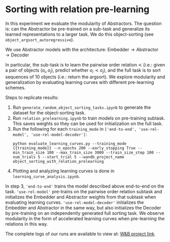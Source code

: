 # Sorting with relation pre-learning

In this experiment we evaluate the modularity of Abstractors. The question is: can the Abstractor be pre-trained on a sub-task and generalize its learned representations to a larger task. We do this object-sorting (see `object_argsort_autoregressive`).

We use Abstractor models with the architecture: $\text{Embedder} \to \text{Abstractor} \to \text{Decoder}$

In particular, the sub-task is to learn the pairwise order relation $\prec$ (i.e.: given a pair of objects $(o_i, o_j)$, predict whether $o_i \prec o_j$), and the full task is to sort sequences of 10 objects (i.e.: return the argsort). We explore modularity and generalization by evaluating learning curves with different pre-learning schemes.

Steps to replicate results:
1) Run `generate_random_object_sorting_tasks.ipynb` to generate the dataset for the object-sorting task.
2) Run `relation_prelearning.ipynb` to train models on pre-training subtask. This saves weights so they can be used for initialization on the full task.
3) Run the following for each `training_mode` in `['end-to-end', 'use-rel-model', 'use-rel-model-decoder']`:
    ```
    python evaluate_learning_curves.py --training_mode {{training_mode}} --n_epochs 200 --early_stopping True --min_train_size 100 --max_train_size 3000 --train_size_step 100 --num_trials 5 --start_trial 5 --wandb_project_name object_sorting_with_relation_prelearning
    ```
4) Plotting and analyzing learning curves is done in `learning_curve_analysis.ipynb`.

In step 3, `'end-to-end'` trains the model described above end-to-end on the task. `'use-rel-model'` pre-trains on the pairwise order relation subtask and initializes the Embedder and Abstractor weights from that subtask when evaluating learning curves. `'use-rel-model-decoder'` initializes the Embedder and Abstractor in the same way, but also initializes the Decoder by pre-training on an independently generated full sorting task. We observe modularity in the form of accelerated learning curves when pre-learning the relations in this way.

The complete logs of our runs are available to view at: [W&B project link](https://wandb.ai/abstractor/object_sorting_with_relation_prelearning).